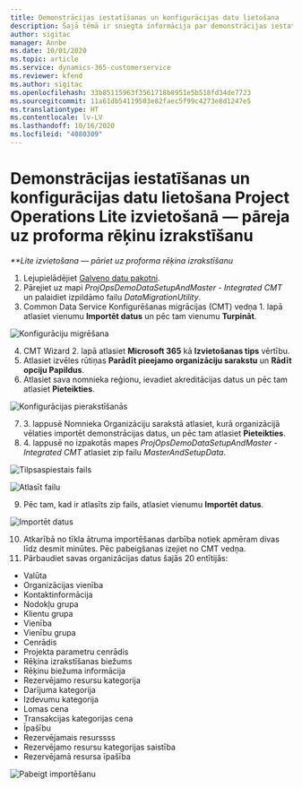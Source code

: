 ```yaml
---
title: Demonstrācijas iestatīšanas un konfigurācijas datu lietošana
description: Šajā tēmā ir sniegta informācija par demonstrācijas iestatīšanas un konfigurācijas datu lietošanu programmai Project Operations.
author: sigitac
manager: Annbe
ms.date: 10/01/2020
ms.topic: article
ms.service: dynamics-365-customerservice
ms.reviewer: kfend
ms.author: sigitac
ms.openlocfilehash: 33b85115963f3561718b8951e5b518fd34de7723
ms.sourcegitcommit: 11a61db54119503e82faec5f99c4273e8d1247e5
ms.translationtype: HT
ms.contentlocale: lv-LV
ms.lasthandoff: 10/16/2020
ms.locfileid: "4080309"
---
```

# <a name="apply-demo-setup-and-configuration-data-for-project-operations-lite-deployment---deal-to-proforma-invoicing"></a>Demonstrācijas iestatīšanas un konfigurācijas datu lietošana Project Operations Lite izvietošanā — pāreja uz proforma rēķinu izrakstīšanu

_**Lite izvietošana — pāriet uz proforma rēķina izrakstīšanu_

1. Lejupielādējiet [Galveno datu pakotni](https://download.microsoft.com/download/3/4/1/341bf279-a64f-4baa-af31-ce624859b518/ProjOpsSampleSetupData%20-%20CE%20only%20CMT.zip). 
2. Pārejiet uz mapi *ProjOpsDemoDataSetupAndMaster - Integrated CMT* un palaidiet izpildāmo failu *DataMigrationUtility*.
3. Common Data Service Konfigurēšanas migrācijas (CMT) vedņa 1. lapā atlasiet vienumu **Importēt datus** un pēc tam vienumu **Turpināt**.

![Konfigurāciju migrēšana](./media/1ConfigurationMigration.png)

4. CMT Wizard 2. lapā atlasiet **Microsoft 365** kā **Izvietošanas tips** vērtību.
5. Atlasiet izvēles rūtiņas **Parādīt pieejamo organizāciju sarakstu** un **Rādīt opciju Papildus**.
6. Atlasiet sava nomnieka reģionu, ievadiet akreditācijas datus un pēc tam atlasiet **Pieteikties**.

![Konfigurācijas pierakstīšanās](./media/2ConfigurationSignin.png)

7. 3. lappusē Nomnieka Organizāciju sarakstā atlasiet, kurā organizācijā vēlaties importēt demonstrācijas datus, un pēc tam atlasiet **Pieteikties**.
8. 4. lappusē no izpakotās mapes *ProjOpsDemoDataSetupAndMaster - Integrated CMT* atlasiet zip failu *MasterAndSetupData*.

![Tilpsaspiestais fails](./media/3ZipFile.png)

![Atlasīt failu](./media/4SelectAFile.png)

9. Pēc tam, kad ir atlasīts zip fails, atlasiet vienumu **Importēt datus**.

![Importēt datus](./media/5ImportData.png)

10. Atkarībā no tīkla ātruma importēšanas darbība notiek apmēram divas līdz desmit minūtes. Pēc pabeigšanas izejiet no CMT vedņa. 
11. Pārbaudiet savas organizācijas datus šajās 20 entītijās:

- Valūta
- Organizācijas vienība
- Kontaktinformācija
- Nodokļu grupa
- Klientu grupa
- Vienība
- Vienību grupa
- Cenrādis
- Projekta parametru cenrādis
- Rēķina izrakstīšanas biežums
- Rēķinu biežuma informācija
- Rezervējamo resursu kategorija
- Darījuma kategorija
- Izdevumu kategorija
- Lomas cena
- Transakcijas kategorijas cena
- Īpašību
- Rezervējamais resurssss
- Rezervējamo resursu kategorijas saistība
- Rezervējamā resursa īpašība

![Pabeigt importēšanu](./media/6CompleteImport.png)
